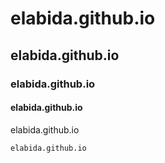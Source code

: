 # elabida.github.io
## elabida.github.io
### elabida.github.io
#### elabida.github.io
elabida.github.io
 
`elabida.github.io`
